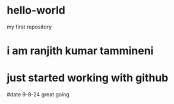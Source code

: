 # hello-world
my first repository
# i am ranjith kumar tammineni
# just started working with github
#date 9-8-24 great going
